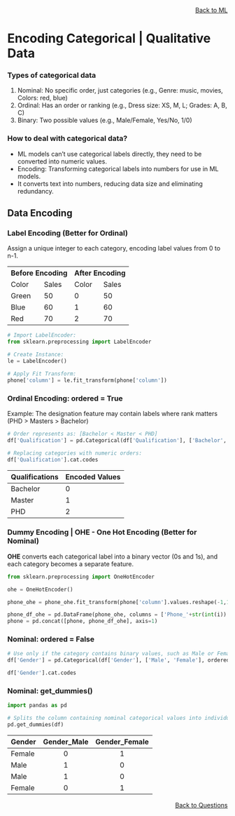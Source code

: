 <p align='right'><a align="right" href="https://github.com/KIRANKUMAR7296/Library/blob/main/Machine%20Learning/Machine%20Learning%20Models.md">Back to ML</a></p>

# Encoding Categorical |  Qualitative Data

### Types of categorical data
1. Nominal: No specific order, just categories (e.g., Genre: music, movies, Colors: red, blue)
2. Ordinal: Has an order or ranking (e.g., Dress size: XS, M, L; Grades: A, B, C)
3. Binary: Two possible values (e.g., Male/Female, Yes/No, 1/0)

### How to deal with categorical data?
- ML models can’t use categorical labels directly, they need to be converted into numeric values.
- Encoding: Transforming categorical labels into numbers for use in ML models.
- It converts text into numbers, reducing data size and eliminating redundancy.

## Data Encoding

### Label Encoding (Better for Ordinal)
Assign a unique integer to each category, encoding label values from 0 to n-1.

<table>
  <tr><th colspan=2><b>Before Encoding</b></th><th colspan=2><b>After Encoding</b></th></tr>
  <tr><td>Color</td><td>Sales</td><td>Color</td><td>Sales</td></tr>
  <tr><td>Green</td><td>50</td><td>0</td><td>50</td></tr>
  <tr><td>Blue</td><td>60</td><td>1</td><td>60</td></tr>
  <tr><td>Red</td><td>70</td><td>2</td><td>70</td></tr>
</table>

```python
# Import LabelEncoder:
from sklearn.preprocessing import LabelEncoder

# Create Instance:
le = LabelEncoder()

# Apply Fit Transform:
phone['column'] = le.fit_transform(phone['column'])
```

### Ordinal Encoding: ordered = True
Example: The designation feature may contain labels where rank matters (PHD > Masters > Bachelor)

```python
# Order represents as: [Bachelor < Master < PHD]
df['Qualification'] = pd.Categorical(df['Qualification'], ['Bachelor', 'Master', 'PHD'], ordered=True)

# Replacing categories with numeric orders:
df['Qualification'].cat.codes
```

**Qualifications** | **Encoded Values**
:--- | :---
Bachelor | 0
Master | 1
PHD | 2

### Dummy Encoding | OHE - One Hot Encoding (Better for Nominal)

**OHE** converts each categorical label into a binary vector (0s and 1s), and each category becomes a separate feature.

```python
from sklearn.preprocessing import OneHotEncoder

ohe = OneHotEncoder()

phone_ohe = phone_ohe.fit_transform(phone['column'].values.reshape(-1,1)).toarray()

phone_df_ohe = pd.DataFrame(phone_ohe, columns = ['Phone_'+str(int(i)) for i in range(phone_ohe.shape[1])])
phone = pd.concat([phone, phone_df_ohe], axis=1)
```

### **Nominal: ordered = False**
```python
# Use only if the category contains binary values, such as Male or Female, Yes or No, Present or Absent.
df['Gender'] = pd.Categorical(df['Gender'], ['Male', 'Female'], ordered=False)

df['Gender'].cat.codes
```

### **Nominal: get_dummies()**
```python
import pandas as pd

# Splits the column containing nominal categorical values into individual columns:
pd.get_dummies(df)
```

Gender | Gender_Male | Gender_Female
:--- | :---: | :---:
Female | 0 | 1
Male | 1 | 0
Male | 1 | 0
Female | 0 | 1

<p align='right'><a align="right" href="https://github.com/KIRANKUMAR7296/Library/blob/main/Interview.md">Back to Questions</a></p>

